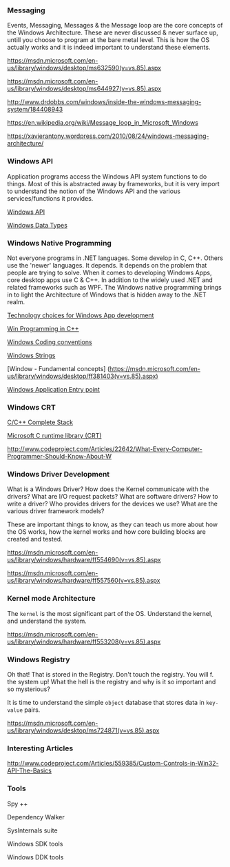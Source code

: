 ### Messaging

Events, Messaging, Messages & the Message loop are the core concepts of the Windows Architecture. These are never discussed & never surface up, untill you choose to program at the bare metal level. This is how the OS actually works and it is indeed important to understand these elements.

https://msdn.microsoft.com/en-us/library/windows/desktop/ms632590(v=vs.85).aspx

https://msdn.microsoft.com/en-us/library/windows/desktop/ms644927(v=vs.85).aspx

http://www.drdobbs.com/windows/inside-the-windows-messaging-system/184408943

https://en.wikipedia.org/wiki/Message_loop_in_Microsoft_Windows

https://xavierantony.wordpress.com/2010/08/24/windows-messaging-architecture/


### Windows API

Application programs access the Windows API system functions to do things. Most of this is abstracted away by frameworks, but it is very import to understand the notion of the Windows API and the various services/functions it provides.

[Windows API](https://msdn.microsoft.com/en-us/library/windows/desktop/hh920508(v=vs.85).aspx)

[Windows Data Types](https://msdn.microsoft.com/en-us/library/windows/desktop/aa383751(v=vs.85).aspx)


### Windows Native Programming

Not everyone programs in .NET languages. Some develop in C, C++. Others use the 'newer' languages. It depends. It depends on the problem that people are trying to solve. When it comes to developing Windows Apps, core desktop apps use C & C++. In addition to the widely used .NET and related frameworks such as WPF. The Windows native programming brings in to light the Architecture of Windows that is hidden away to the .NET realm.

[Technology choices for Windows App development](https://msdn.microsoft.com/en-us/library/windows/desktop/ee663266.aspx)

[Win Programming in C++](https://msdn.microsoft.com/en-us/library/windows/desktop/ff381399(v=vs.85).aspx)

[Windows Coding conventions](https://msdn.microsoft.com/en-us/library/windows/desktop/ff381404(v=vs.85).aspx)

[Windows Strings](https://msdn.microsoft.com/en-us/library/windows/desktop/ff381407(v=vs.85).aspx)

[Window - Fundamental concepts] (https://msdn.microsoft.com/en-us/library/windows/desktop/ff381403(v=vs.85).aspx)

[Windows Application Entry point](https://msdn.microsoft.com/en-us/library/windows/desktop/ff381406(v=vs.85).aspx)


### Windows CRT

[C/C++ Complete Stack](https://msdn.microsoft.com/en-us/library/hh875057.aspx)

[Microsoft C runtime library (CRT)](https://msdn.microsoft.com/en-us/library/59ey50w6.aspx)

http://www.codeproject.com/Articles/22642/What-Every-Computer-Programmer-Should-Know-About-W


### Windows Driver Development

What is a Windows Driver? How does the Kernel communicate with the drivers? What are I/O request packets? What are software drivers?
How to write a driver? Who provides drivers for the devices we use? What are the various driver framework models?

These are important things to know, as they can teach us more about how the OS works, how the kernel works and how core building blocks are created and tested.

https://msdn.microsoft.com/en-us/library/windows/hardware/ff554690(v=vs.85).aspx

https://msdn.microsoft.com/en-us/library/windows/hardware/ff557560(v=vs.85).aspx

### Kernel mode Architecture

The `kernel` is the most significant part of the OS. Understand the kernel, and understand the system.

https://msdn.microsoft.com/en-us/library/windows/hardware/ff553208(v=vs.85).aspx

### Windows Registry

Oh that! That is stored in the Registry. Don't touch the registry. You will f. the system up! What the hell is the registry and why is it so important and so mysterious? 

It is time to understand the simple `object` database that stores data in `key-value` pairs.

https://msdn.microsoft.com/en-us/library/windows/desktop/ms724871(v=vs.85).aspx


### Interesting Articles

http://www.codeproject.com/Articles/559385/Custom-Controls-in-Win32-API-The-Basics


### Tools

Spy ++

Dependency Walker

SysInternals suite

Windows SDK tools

Windows DDK tools


